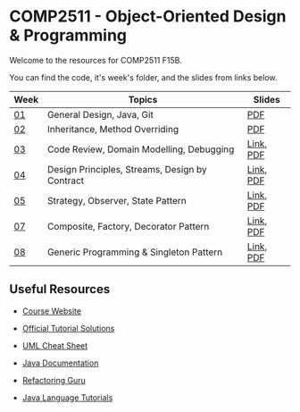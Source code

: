 # COMP2511 - Object-Oriented Design & Programming

Welcome to the resources for COMP2511 F15B.

You can find the code, it's week's folder, and the slides from links below.

| Week            | Topics                                         | Slides                                                                                                                                                                                                                    |
| --------------- | ---------------------------------------------- | ------------------------------------------------------------------------------------------------------------------------------------------------------------------------------------------------------------------------- |
| [01](./week01/) | General Design, Java, Git                      | [PDF](./week01/COMP2511%2024T3%20-%20Week%201.pdf)                                                                                                                                                                        |
| [02](./week02/) | Inheritance, Method Overriding                 | [PDF](./week02/COMP2511%2024T3%20-%20Week%202.pdf)                                                                                                                                                                        |
| [03](./week03/) | Code Review, Domain Modelling, Debugging       | [Link](https://www.canva.com/design/DAGR3Z39Rck/LHiSaL0rvwBs-_YpMrLejQ/edit?utm_content=DAGR3Z39Rck&utm_campaign=designshare&utm_medium=link2&utm_source=sharebutton), [PDF](./week03/COMP2511%2024T3%20-%20Week%203.pdf) |
| [04](./week04/) | Design Principles, Streams, Design by Contract | [Link](https://www.canva.com/design/DAGSh4e8aps/Y8sxBRuPsGeG5wGzO8suqw/edit?utm_content=DAGSh4e8aps&utm_campaign=designshare&utm_medium=link2&utm_source=sharebutton), [PDF](./week04/COMP2511%2024T3%20-%20Week%204.pdf) |
| [05](./week05/) | Strategy, Observer, State Pattern              | [Link](https://www.canva.com/design/DAGTOpXsmpg/U0I0s7DVGB2MImvJ-BGb2w/edit?utm_content=DAGTOpXsmpg&utm_campaign=designshare&utm_medium=link2&utm_source=sharebutton), [PDF](./week05/COMP2511%2024T3%20-%20Week%205.pdf) |
| [07](./week07/) | Composite, Factory, Decorator Pattern          | [Link](https://www.canva.com/design/DAGUfpqfAjM/c5KR1OpR2Dq7-IQyCZvZnA/edit?utm_content=DAGUfpqfAjM&utm_campaign=designshare&utm_medium=link2&utm_source=sharebutton), [PDF](./week07/COMP2511%2024T3%20-%20Week%207.pdf) |
| [08](./week08/) | Generic Programming & Singleton Pattern        | [Link](https://www.canva.com/design/DAGVMPljALE/wdYeOHZYp0Mc1rKYNVpShQ/edit?utm_content=DAGVMPljALE&utm_campaign=designshare&utm_medium=link2&utm_source=sharebutton), [PDF](./week08/)                                   |

## Useful Resources

- [Course Website](https://webcms3.cse.unsw.edu.au/COMP2511/24T3/)
- [Official Tutorial Solutions](https://webcms3.cse.unsw.edu.au/COMP2511/24T3/resources/103760)
- [UML Cheat Sheet](./COMP2511%2024T3%20UML%20Cheatsheet.pdf)

- [Java Documentation](https://docs.oracle.com/en/java/javase/17/)
- [Refactoring Guru](https://refactoring.guru/)
- [Java Language Tutorials](https://docs.oracle.com/javase/tutorial/java/)
